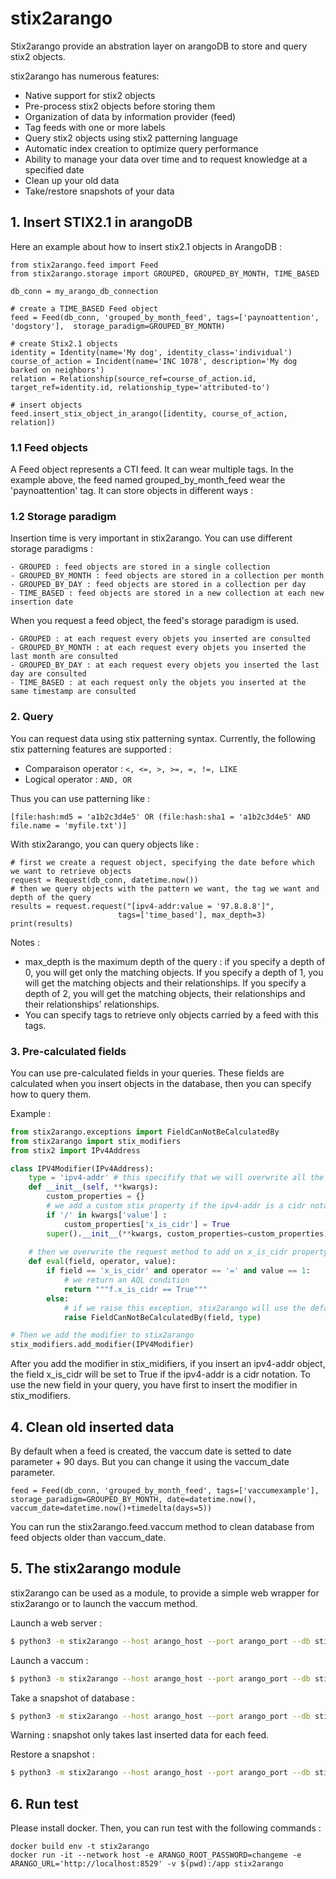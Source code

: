 # stix2arango

Stix2arango provide an abstration layer on arangoDB to store and query stix2 objects.

stix2arango has numerous features:
- Native support for stix2 objects
- Pre-process stix2 objects before storing them
- Organization of data by information provider (feed)
- Tag feeds with one or more labels
- Query stix2 objects using stix2 patterning language
- Automatic index creation to optimize query performance
- Ability to manage your data over time and to request knowledge at a specified date
- Clean up your old data
- Take/restore snapshots of your data

## 1. Insert STIX2.1 in arangoDB

Here an example about how to insert stix2.1 objects in ArangoDB :

```python3
from stix2arango.feed import Feed
from stix2arango.storage import GROUPED, GROUPED_BY_MONTH, TIME_BASED

db_conn = my_arango_db_connection

# create a TIME_BASED Feed object
feed = Feed(db_conn, 'grouped_by_month_feed', tags=['paynoattention', 'dogstory'],  storage_paradigm=GROUPED_BY_MONTH)

# create Stix2.1 objects
identity = Identity(name='My dog', identity_class='individual')
course_of_action = Incident(name='INC 1078', description='My dog barked on neighbors')
relation = Relationship(source_ref=course_of_action.id, target_ref=identity.id, relationship_type='attributed-to')

# insert objects
feed.insert_stix_object_in_arango([identity, course_of_action, relation])
```

### 1.1 Feed objects

A Feed object represents a CTI feed. It can wear multiple tags. In the example above, the feed named grouped_by_month_feed wear the 'paynoattention' tag. It can store objects in different ways :

### 1.2 Storage paradigm

Insertion time is very important in stix2arango. You can use different storage paradigms :
   
    - GROUPED : feed objects are stored in a single collection
    - GROUPED_BY_MONTH : feed objects are stored in a collection per month
    - GROUPED_BY_DAY : feed objects are stored in a collection per day
    - TIME_BASED : feed objects are stored in a new collection at each new insertion date

When you request a feed object, the feed's storage paradigm is used. 

    - GROUPED : at each request every objets you inserted are consulted
    - GROUPED_BY_MONTH : at each request every objets you inserted the last month are consulted
    - GROUPED_BY_DAY : at each request every objets you inserted the last day are consulted
    - TIME_BASED : at each request only the objets you inserted at the same timestamp are consulted

### 2. Query

You can request data using stix patterning syntax.
Currently, the following stix patterning features are supported :
- Comparaison operator : `<, <=, >, >=, =, !=, LIKE`
- Logical operator : `AND, OR`

Thus you can use patterning like :

```
[file:hash:md5 = 'a1b2c3d4e5' OR (file:hash:sha1 = 'a1b2c3d4e5' AND file.name = 'myfile.txt')]
```

With stix2arango, you can query objects like :

```python3
# first we create a request object, specifying the date before which we want to retrieve objects
request = Request(db_conn, datetime.now())
# then we query objects with the pattern we want, the tag we want and depth of the query
results = request.request("[ipv4-addr:value = '97.8.8.8']",
                        tags=['time_based'], max_depth=3)
print(results)
```

Notes :
 - max_depth is the maximum depth of the query : if you specify a depth of 0, you will get only the matching objects. If you specify a depth of 1, you will get the matching objects and their relationships. If you specify a depth of 2, you will get the matching objects, their relationships and their relationships' relationships.
 - You can specify tags to retrieve only objects carried by a feed with this tags.


### 3. Pre-calculated fields

You can use pre-calculated fields in your queries.
These fields are calculated when you insert objects in the database, then you can specify how to query them.

Example :
```python
from stix2arango.exceptions import FieldCanNotBeCalculatedBy
from stix2arango import stix_modifiers
from stix2 import IPv4Address

class IPV4Modifier(IPv4Address):
    type = 'ipv4-addr' # this specifify that we will overwrite all the 'ipv4-addr' objects
    def __init__(self, **kwargs):
        custom_properties = {}
        # we add a custom stix property if the ipv4-addr is a cidr notation
        if '/' in kwargs['value'] :
            custom_properties['x_is_cidr'] = True
        super().__init__(**kwargs, custom_properties=custom_properties)
    
    # then we overwrite the request method to add on x_is_cidr property
    def eval(field, operator, value):
        if field == 'x_is_cidr' and operator == '=' and value == 1:
            # we return an AQL condition
            return """f.x_is_cidr == True"""
        else:
            # if we raise this exception, stix2arango will use the default request method
            raise FieldCanNotBeCalculatedBy(field, type)

# Then we add the modifier to stix2arango
stix_modifiers.add_modifier(IPV4Modifier)
```

After you add the modifier in stix_midifiers, if you insert an ipv4-addr object, the field x_is_cidr will be set to True if the ipv4-addr is a cidr notation.
To use the new field in your query, you have first to insert the modifier in stix_modifiers.

## 4. Clean old inserted data

By default when a feed is created, the vaccum date is setted to date parameter + 90 days.
But you can change it using the vaccum_date parameter.

```python3
feed = Feed(db_conn, 'grouped_by_month_feed', tags=['vaccumexample'], storage_paradigm=GROUPED_BY_MONTH, date=datetime.now(), vaccum_date=datetime.now()+timedelta(days=5))
```

You can run the stix2arango.feed.vaccum method to clean database from feed objects older than vaccum_date.

## 5. The stix2arango module
stix2arango can be used as a module, to provide a simple web wrapper for stix2arango or to launch the vaccum method.

Launch a web server : 
```bash
$ python3 -m stix2arango --host arango_host --port arango_port --db stix2arango --user root --password changeme --action web_server
```

Launch a vaccum :
```bash
$ python3 -m stix2arango --host arango_host --port arango_port --db stix2arango --user root --password changeme --action vaccum
```

Take a snapshot of database :
```bash
$ python3 -m stix2arango --host arango_host --port arango_port --db stix2arango --user root --password changeme --action snapshot --snapshot_dir /tmp/snapshot
```
Warning : snapshot only takes last inserted data for each feed.

Restore a snapshot :
```bash
$ python3 -m stix2arango --host arango_host --port arango_port --db stix2arango --user root --password changeme --action restore --snapshot_dir /tmp/snapshot
```

## 6. Run test

Please install docker. Then, you can run test with the following commands : 

```
docker build env -t stix2arango
docker run -it --network host -e ARANGO_ROOT_PASSWORD=changeme -e ARANGO_URL='http://localhost:8529' -v $(pwd):/app stix2arango 
```